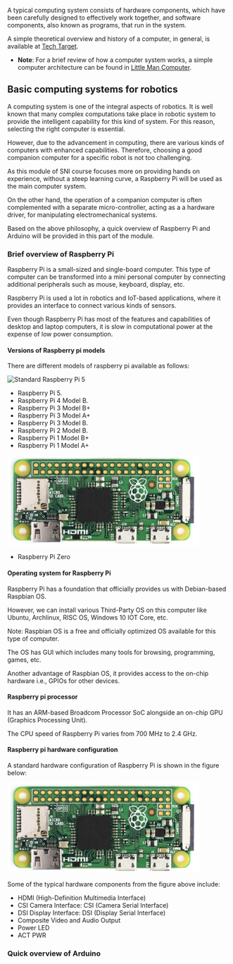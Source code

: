 A typical computing system consists of hardware components, which have been carefully designed to effectively work together, and software components, also known as programs, that run in the system.

A simple theoretical overview and history of a computer, in general, is available at [Tech Target](https://www.techtarget.com/searchwindowsserver/definition/system).
 
- **Note**: For a brief review of how a computer system works, a simple computer architecture can be found in [Little Man Computer](https://www.101computing.net/LMC/#).

## Basic computing systems for robotics

A computing system is one of the integral aspects of robotics. It is well known that many complex computations take place in robotic system to provide the intelligent capability for this kind of system. For this reason, selecting the right computer is essential. 

However, due to the advancement in computing, there are various kinds of computers with enhanced capabilities. Therefore, choosing a good companion computer for a specific robot is not too challenging. 

As this module of SNI course focuses more on providing hands on experience, without a steep learning curve, a Raspberry Pi will be used as the main computer system. 

On the other hand, the operation of a companion computer is often complemented with a separate micro-controller, acting as a a hardware driver, for manipulating electromechanical systems. 

Based on the above philosophy, a quick overview of Raspberry Pi and Arduino will be provided in this part of the module.

### Brief overview of Raspberry Pi

Raspberry Pi is a small-sized and single-board computer. This type of computer can be transformed into a mini personal computer by connecting additional peripherals such as mouse, keyboard, display, etc.

Raspberry Pi is used a lot in robotics and IoT-based applications, where it provides an interface to connect various kinds of sensors.

Even though Raspberry Pi has most of the features and capabilities of desktop and laptop computers, it is slow in computational power at the expense of low power consumption.

#### Versions of Raspberry pi models
 
There are different models of raspberry pi available as follows:

![Standard Raspberry Pi 5](../figures/pi_five.png.png)

- Raspberry Pi 5.
- Raspberry Pi 4 Model B.
- Raspberry Pi 3 Model B+
- Raspberry Pi 3 Model A+
- Raspberry Pi 3 Model B.
- Raspberry Pi 2 Model B.
- Raspberry Pi 1 Model B+
- Raspberry Pi 1 Model A+

![Standard Raspberry Pi Zero](../figures/pi_zero.png)

- Raspberry Pi Zero

#### Operating system for Raspberry Pi

Raspberry Pi has a foundation that officially provides us with Debian-based Raspbian OS.

However, we can install various Third-Party OS on this computer like Ubuntu, Archlinux, RISC OS, Windows 10 IOT Core, etc. 

Note: Raspbian OS is a free and officially optimized OS available for this type of computer. 

The OS has GUI which includes many tools for browsing, programming, games, etc. 

Another advantage of Raspbian OS, it provides access to the on-chip hardware i.e., GPIOs for other devices. 

#### Raspberry pi processor

It has an ARM-based Broadcom Processor SoC alongside an on-chip GPU (Graphics Processing Unit).

The CPU speed of Raspberry Pi varies from 700 MHz to 2.4 GHz.

#### Raspberry pi hardware configuration

A standard hardware configuration of Raspberry Pi is shown in the figure below:

![A Raspberry Pi Hardware Configuration](../figures/pi_zero.png)

Some of the typical hardware components from the figure above include:

- HDMI (High-Definition Multimedia Interface)
- CSI Camera Interface: CSI (Camera Serial Interface)
- DSI Display Interface: DSI (Display Serial Interface)
- Composite Video and Audio Output
- Power LED
- ACT PWR

### Quick overview of Arduino